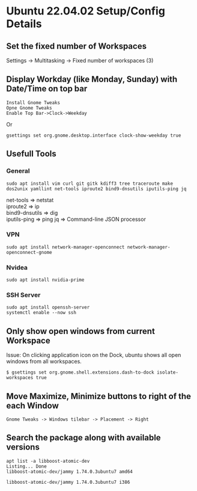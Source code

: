 # Ubuntu 22.04.02 Setup/Config Details

## Set the fixed number of Workspaces
Settings -> Multitasking -> Fixed number of workspaces (3)

## Display Workday (like Monday, Sunday) with Date/Time on top bar 

```
Install Gnome Tweaks  
Opne Gnome Tweaks  
Enable Top Bar->Clock->Weekday  
```

Or

```
gsettings set org.gnome.desktop.interface clock-show-weekday true
```

## Usefull Tools
### General
```
sudo apt install vim curl git gitk kdiff3 tree traceroute make dos2unix yamllint net-tools iproute2 bind9-dnsutils iputils-ping jq
```
net-tools => netstat  
iproute2 => ip  
bind9-dnsutils => dig  
iputils-ping => ping
jq => Command-line JSON processor

### VPN

```
sudo apt install network-manager-openconnect network-manager-openconnect-gnome
```

### Nvidea 
```
sudo apt install nvidia-prime
```

### SSH Server
```
sudo apt install openssh-server
systemctl enable --now ssh
```


## Only show open windows from current Workspace

Issue: On clicking application icon on the Dock, ubuntu shows all open windows from all workspaces. 
```
$ gsettings set org.gnome.shell.extensions.dash-to-dock isolate-workspaces true
```


## Move Maximize, Minimize buttons to right of the each Window

```
Gnome Tweaks -> Windows tilebar -> Placement -> Right
```

## Search the package along with available versions

```
apt list -a libboost-atomic-dev
Listing... Done
libboost-atomic-dev/jammy 1.74.0.3ubuntu7 amd64

libboost-atomic-dev/jammy 1.74.0.3ubuntu7 i386
```
